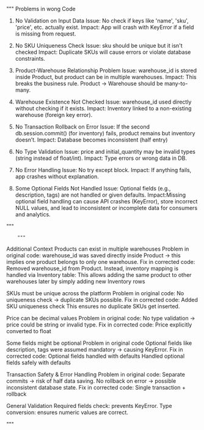 """
Problems in wong Code
 1. No Validation on Input Data
Issue: No check if keys like 'name', 'sku', 'price', etc. actually exist.
Impact: App will crash with KeyError if a field is missing from request.

2. No SKU Uniqueness Check
Issue: sku should be unique but it isn't checked
Impact: Duplicate SKUs will cause errors or violate database constraints.

 3. Product-Warehouse Relationship Problem
 Issue: warehouse_id is stored inside Product, but product can be in multiple warehouses.
Impact: This breaks the business rule. Product → Warehouse should be many-to-many.

4. Warehouse Existence Not Checked
Issue: warehouse_id used directly without checking if it exists.
Impact: Inventory linked to a non-existing warehouse (foreign key error).

5. No Transaction Rollback on Error
Issue: If the second db.session.commit() (for inventory) fails, product remains but inventory doesn’t.
Impact: Database becomes inconsistent (half entry)

 6. No Type Validation
 Issue: price and initial_quantity may be invalid types (string instead of float/int).
Impact: Type errors or wrong data in DB.

 7. No Error Handling
 Issue: No try except   block.
Impact: If anything fails, app crashes without explanation.

8. Some Optional Fields Not Handled
Issue: Optional fields (e.g., description, tags) are not handled or given defaults.
Impact:Missing optional field handling can cause API crashes (KeyError), store incorrect NULL values, and lead to inconsistent or incomplete data for consumers and analytics.

 """


 

        """
Additional Context
Products can exist in multiple warehouses
Problem in original code:
warehouse_id was saved directly inside Product → this implies one product belongs to only one warehouse.
Fix in corrected code:
 Removed warehouse_id from Product.
 Instead, inventory mapping is handled via Inventory table:
This allows adding the same product to other warehouses later by simply adding new Inventory rows

SKUs must be unique across the platform
Problem in original code:
No uniqueness check → duplicate SKUs possible.
Fix in corrected code:
Added SKU uniqueness check
This ensures no duplicate SKUs get inserted.

Price can be decimal values
Problem in original code:
No type validation → price could be string or invalid type.
Fix in corrected code:
Price explicitly converted to float


Some fields might be optional
Problem in original code
Optional fields like description, tags were assumed mandatory → causing KeyError.
Fix in corrected code:
Optional fields handled with defaults
Handled optional fields safely with defaults

Transaction Safety & Error Handling
Problem in original code:
Separate commits → risk of half data saving.
No rollback on error → possible inconsistent database state.
Fix in corrected code:
Single transaction + rollback

General Validation
Required fields check: prevents KeyError.
Type conversion: ensures numeric values are correct.

"""